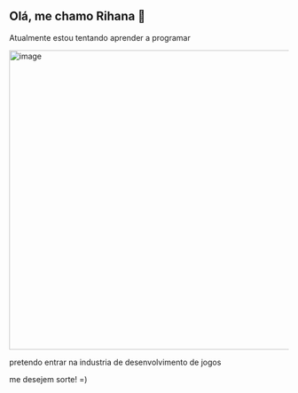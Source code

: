 ## Olá, me chamo Rihana 👋

Atualmente estou tentando aprender a programar

<img width="540" height="540" alt="image" src="https://github.com/user-attachments/assets/7cefbed1-b6b3-4c79-a5b1-9fb137499745" />

pretendo  entrar na industria de desenvolvimento de jogos

me desejem sorte! =)
<!--
**Harukiiiih/Harukiiiih** is a ✨ _special_ ✨ repository because its `README.md` (this file) appears on your GitHub profile.

Here are some ideas to get you started:

- 🔭 I’m currently working on ...
- 🌱 I’m currently learning ...
- 👯 I’m looking to collaborate on ...
- 🤔 I’m looking for help with ...
- 💬 Ask me about ...
- 📫 How to reach me: ...
- 😄 Pronouns: ...
- ⚡ Fun fact: ...
-->
